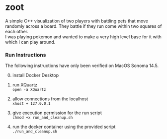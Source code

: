 # zoot

A simple C++ visualization of two players with battling pets that move randomly across a board. They battle if they run come within two squares of each other.<br> I was playing pokemon and wanted to make a very high level base for it with which I can play around.

### Run Instructions
The following instructions have only been verified on MacOS Sonoma 14.5.

0. install Docker Desktop

1. run XQuartz<br>
```open -a XQuartz```

2. allow connections from the localhost<br>
```xhost + 127.0.0.1```

3. give execution permission for the run script<br>
```chmod +x run_and_cleanup.sh```

3. run the docker container using the provided script<br>
```./run_and_cleanup.sh```<br>